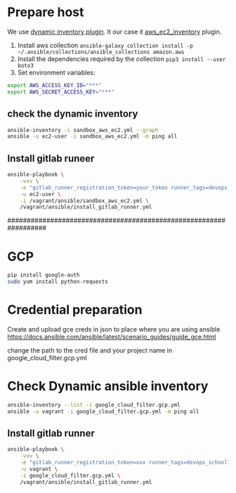 # Prepare host

We use [dynamic inventory plugin](https://docs.ansible.com/ansible/latest/plugins/inventory.html). It our case it [aws_ec2_inventory](https://docs.ansible.com/ansible/latest/collections/amazon/aws/aws_ec2_inventory.html) plugin.

1. Install aws collection `ansible-galaxy collection install -p ~/.ansible/collections/ansible_collections amazon.aws`
2. Install the dependencies required by the collection `pip3 install --user boto3`
3. Set environment variables:

```bash
export AWS_ACCESS_KEY_ID="***"
export AWS_SECRET_ACCESS_KEY="***"
```

## check the dynamic inventory

```bash
ansible-inventory -i sandbox_aws_ec2.yml --graph
ansible -u ec2-user -i sandbox_aws_ec2.yml -m ping all

```

## Install gitlab runeer

```bash
ansible-playbook \
    -vvv \
    -e "gitlab_runner_registration_token=your_token runner_tags=devops_school1,devops_school2" \
    -u ec2-user \
    -i /vagrant/ansible/sandbox_aws_ec2.yml \
    /vagrant/ansible/install_gitlab_runner.yml
```


##################################################################

# GCP

```bash
pip install google-auth
sudo yum install python-requests
```

# Credential preparation
Create and upload gce creds in json to place where you are using ansible 
https://docs.ansible.com/ansible/latest/scenario_guides/guide_gce.html

change the path to the cred file and your project name in google_cloud_filter.gcp.yml

# Check Dynamic ansible inventory
```bash
ansible-inventory --list -i google_cloud_filter.gcp.yml
ansible -u vagrant -i google_cloud_filter.gcp.yml -m ping all
```

## Install gitlab runner
```bash
ansible-playbook \
    -vvv \
    -e "gitlab_runner_registration_token=xxx runner_tags=devops_school1,devops_school2" \
    -u vagrant \
    -i google_cloud_filter.gcp.yml \
    /vagrant/ansible/install_gitlab_runner.yml